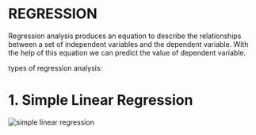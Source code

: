 # REGRESSION

Regression analysis produces an equation to describe the relationships between a set of independent variables and the dependent variable. With the help of this equation we can predict the value of dependent variable.

types of regression analysis:

# 1. Simple Linear Regression 
![simple linear regression](https://user-images.githubusercontent.com/58341480/92999339-b5cad300-f53d-11ea-89d7-b71de064042b.png)
